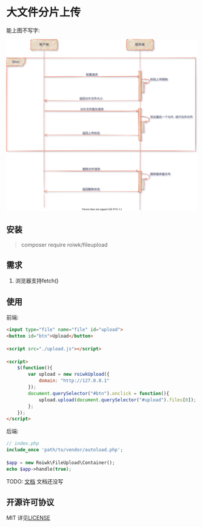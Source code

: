 # 大文件分片上传

能上图不写字:

![时序图](./slip_chart.svg)

## 安装

> composer require roiwk/fileupload


## 需求

1. 浏览器支持fetch()

## 使用

前端:

```html
<input type="file" name="file" id="upload">
<button id="btn">Upload</button>

<script src="./upload.js"></script>

<script>
    $(function(){
        var upload = new roiwkUpload({
            domain: "http://127.0.0.1"
        });
        document.querySelector("#btn").onclick = function(){
            upload.upload(document.querySelector("#upload").files[0]);
        };
    });
</script>
```

后端:

```php
// index.php
include_once 'path/to/vendor/autoload.php';

$app = new Roiwk\FileUpload\Container();
echo $app->handle(true);

```

TODO: [文档](./doc)  文档还没写

## 开源许可协议

MIT 详见[LICENSE](./LICENSE)
